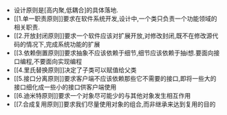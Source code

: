 - 设计原则是[高内聚,低耦合]的具体落地.
- [[1.单一职责原则]]要求在软件系统开发,设计中,一个类只负责一个功能领域的相关职责.
- [[2.开放封闭原则]]要求一个软件应该对扩展开放,对修改封闭,既不在修改源代码的情况下,完成系统功能的扩展
- [[3.依赖倒置原则]]要求抽象不应该依赖于细节,细节应该依赖于抽i想.要面向接口编程,不要面向实现编程
- [[4.里氏替换原则]]决定了子类可以赋值给父类
- [[5.接口分离原则]]要求客户端不应该依赖那些它不需要的接口,即将一些大的接口细化成一些小的接口供客户端使用
- [[6.迪米特原则]]要求一个对象尽可能少的与其他对象发生相互作用
- [[7.合成复用原则]]要求我们尽量使用对象的组合,而非继承来达到复用的目的
